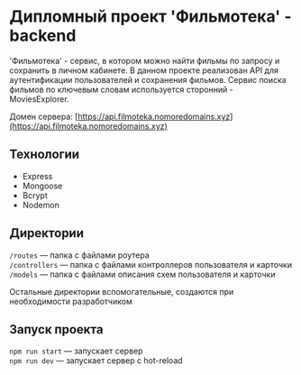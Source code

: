 # Дипломный проект 'Фильмотека' - backend

'Фильмотека' - сервис, в котором можно найти фильмы по запросу и сохранить в личном кабинете.
В данном проекте реализован API для аутентификации пользователей и сохранения фильмов.
Сервис поиска фильмов по ключевым словам используется сторонний - MoviesExplorer.

Домен сервера: [https://api.filmoteka.nomoredomains.xyz](https://api.filmoteka.nomoredomains.xyz)
## Технологии
* Express
* Mongoose
* Bcrypt
* Nodemon

## Директории
`/routes` — папка с файлами роутера  
`/controllers` — папка с файлами контроллеров пользователя и карточки   
`/models` — папка с файлами описания схем пользователя и карточки  
  
Остальные директории вспомогательные, создаются при необходимости разработчиком

## Запуск проекта

`npm run start` — запускает сервер   
`npm run dev` — запускает сервер с hot-reload
